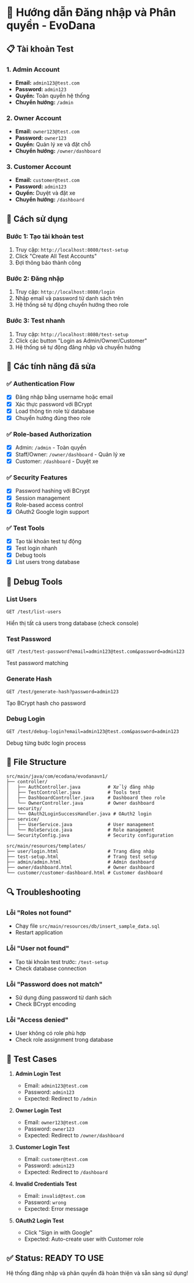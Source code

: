 # 🔐 Hướng dẫn Đăng nhập và Phân quyền - EvoDana

## 📋 Tài khoản Test

### 1. **Admin Account**
- **Email:** `admin123@test.com`
- **Password:** `admin123`
- **Quyền:** Toàn quyền hệ thống
- **Chuyển hướng:** `/admin`

### 2. **Owner Account** 
- **Email:** `owner123@test.com`
- **Password:** `owner123`
- **Quyền:** Quản lý xe và đặt chỗ
- **Chuyển hướng:** `/owner/dashboard`

### 3. **Customer Account**
- **Email:** `customer@test.com`
- **Password:** `admin123`
- **Quyền:** Duyệt và đặt xe
- **Chuyển hướng:** `/dashboard`

## 🚀 Cách sử dụng

### Bước 1: Tạo tài khoản test
1. Truy cập: `http://localhost:8080/test-setup`
2. Click "Create All Test Accounts"
3. Đợi thông báo thành công

### Bước 2: Đăng nhập
1. Truy cập: `http://localhost:8080/login`
2. Nhập email và password từ danh sách trên
3. Hệ thống sẽ tự động chuyển hướng theo role

### Bước 3: Test nhanh
1. Truy cập: `http://localhost:8080/test-setup`
2. Click các button "Login as Admin/Owner/Customer"
3. Hệ thống sẽ tự động đăng nhập và chuyển hướng

## 🔧 Các tính năng đã sửa

### ✅ Authentication Flow
- [x] Đăng nhập bằng username hoặc email
- [x] Xác thực password với BCrypt
- [x] Load thông tin role từ database
- [x] Chuyển hướng đúng theo role

### ✅ Role-based Authorization
- [x] Admin: `/admin` - Toàn quyền
- [x] Staff/Owner: `/owner/dashboard` - Quản lý xe
- [x] Customer: `/dashboard` - Duyệt xe

### ✅ Security Features
- [x] Password hashing với BCrypt
- [x] Session management
- [x] Role-based access control
- [x] OAuth2 Google login support

### ✅ Test Tools
- [x] Tạo tài khoản test tự động
- [x] Test login nhanh
- [x] Debug tools
- [x] List users trong database

## 🐛 Debug Tools

### List Users
```
GET /test/list-users
```
Hiển thị tất cả users trong database (check console)

### Test Password
```
GET /test/test-password?email=admin123@test.com&password=admin123
```
Test password matching

### Generate Hash
```
GET /test/generate-hash?password=admin123
```
Tạo BCrypt hash cho password

### Debug Login
```
GET /test/debug-login?email=admin123@test.com&password=admin123
```
Debug từng bước login process

## 📁 File Structure

```
src/main/java/com/ecodana/evodanavn1/
├── controller/
│   ├── AuthController.java          # Xử lý đăng nhập
│   ├── TestController.java          # Tools test
│   ├── DashboardController.java     # Dashboard theo role
│   └── OwnerController.java         # Owner dashboard
├── security/
│   └── OAuth2LoginSuccessHandler.java # OAuth2 login
├── service/
│   ├── UserService.java             # User management
│   └── RoleService.java             # Role management
└── SecurityConfig.java              # Security configuration

src/main/resources/templates/
├── user/login.html                  # Trang đăng nhập
├── test-setup.html                  # Trang test setup
├── admin/admin.html                 # Admin dashboard
├── owner/dashboard.html             # Owner dashboard
└── customer/customer-dashboard.html # Customer dashboard
```

## 🔍 Troubleshooting

### Lỗi "Roles not found"
- Chạy file `src/main/resources/db/insert_sample_data.sql`
- Restart application

### Lỗi "User not found"
- Tạo tài khoản test trước: `/test-setup`
- Check database connection

### Lỗi "Password does not match"
- Sử dụng đúng password từ danh sách
- Check BCrypt encoding

### Lỗi "Access denied"
- User không có role phù hợp
- Check role assignment trong database

## 🎯 Test Cases

1. **Admin Login Test**
   - Email: `admin123@test.com`
   - Password: `admin123`
   - Expected: Redirect to `/admin`

2. **Owner Login Test**
   - Email: `owner123@test.com`
   - Password: `owner123`
   - Expected: Redirect to `/owner/dashboard`

3. **Customer Login Test**
   - Email: `customer@test.com`
   - Password: `admin123`
   - Expected: Redirect to `/dashboard`

4. **Invalid Credentials Test**
   - Email: `invalid@test.com`
   - Password: `wrong`
   - Expected: Error message

5. **OAuth2 Login Test**
   - Click "Sign in with Google"
   - Expected: Auto-create user with Customer role

## ✅ Status: READY TO USE

Hệ thống đăng nhập và phân quyền đã hoàn thiện và sẵn sàng sử dụng!
